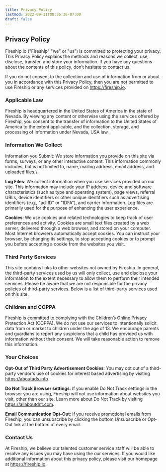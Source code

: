 ```yaml
---
title: Privacy Policy
lastmod: 2022-09-11T08:36:36-07:00
draft: false
---
```


## Privacy Policy

Fireship.io ("Fireship" "we" or "us") is committed to protecting your privacy. This Privacy Policy explains the methods and reasons we collect, use, disclose, transfer, and store your information. If you have any questions about the contents of this policy, don’t hesitate to contact us.

If you do not consent to the collection and use of information from or about you in accordance with this Privacy Policy, then you are not permitted to use Fireship or any services provided on https://fireship.io.

### Applicable Law
Fireship is headquartered in the United States of America in the state of Nevada. By viewing any content or otherwise using the services offered by Fireship, you consent to the transfer of information to the United States of America to the extent applicable, and the collection, storage, and processing of information under Nevada, USA law.

### Information We Collect
Information you Submit: We store information you provide on this site via forms, surveys, or any other interactive content. This information commonly includes, but is not limited to, name, mailing address, email address, and uploaded files.\

**Log Files**: We collect information when you use services provided on our site. This information may include your IP address, device and software characteristics (such as type and operating system), page views, referral URLs, device identifiers or other unique identifiers such as advertising identifiers (e.g., "ad-ID" or "IDFA"), and carrier information. Log files are primarily used for the purpose of enhancing the user experience.

**Cookies**: We use cookies and related technologies to keep track of user preferences and activity. Cookies are small text files created by a web server, delivered through a web browser, and stored on your computer. Most Internet browsers automatically accept cookies. You can instruct your browser, by changing its settings, to stop accepting cookies or to prompt you before accepting a cookie from the websites you visit.

### Third Party Services
This site contains links to other websites not owned by Fireship. In general, the third-party services used by us will only collect, use and disclose your information to the extent necessary to allow them to perform their intended services. Please be aware that we are not responsible for the privacy policies of third-party services. Below is a list of third-party services used on this site.

### Children and COPPA
Fireship is committed to complying with the Children’s Online Privacy Protection Act (COPPA). We do not use our services to intentionally solicit data from or market to children under the age of 13. We encourage parents and guardians to report any suspicions that a child has provided us with information without their consent. We will take reasonable action to remove this information.

### Your Choices
**Opt-Out of Third Party Advertisement Cookies**: You may opt out of a third-party vendor's use of cookies for interest based advertising by visiting https://aboutads.info.

**Do Not Track Browser settings**: If you enable Do Not Track settings in the browser you are using, Fireship will not use information about websites you visit, other than our site. Learn more about Do Not Track by visiting https://allaboutdnt.com.

**Email Communication Opt-Out**: If you receive promotional emails from Fireship, you can unsubscribe by clicking the bottom Unsubscribe or Opt-Out link at the bottom of every email.

### Contact Us
At Fireship, we believe our talented customer service staff will be able to resolve any issues you may have using the our services. If you would like additional information about this privacy policy, please visit our homepage at https://fireship.io.
